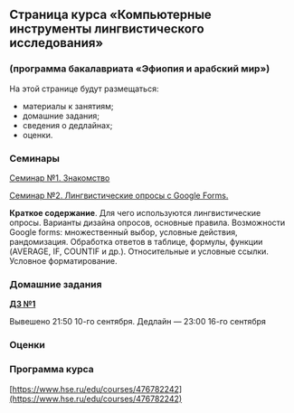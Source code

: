 ## Страница курса «Компьютерные инструменты лингвистического исследования»
### (программа бакалавриата «Эфиопия и арабский мир»)

На этой странице будут размещаться:
- материалы к занятиям;
- домашние задания;
- сведения о дедлайнах;
- оценки.

### Семинары

[Семинар №1. Знакомство](https://polyatomson.github.io/kili_ethiopia/seminar1)

[Семинар №2. Лингвистические опросы с Google Forms.](https://polyatomson.github.io/kili_ethiopia/seminar2)

**Краткое содержание**. Для чего используются лингвистические опросы. Варианты дизайна опросов, основные правила. Возможности Google forms: множественный выбор, условные действия, рандомизация. Обработка ответов в таблице, формулы, функции (AVERAGE, IF, COUNTIF и др.). Относительные и условные ссылки. Условное форматирование.

### Домашние задания

**[ДЗ №1](https://polyatomson.github.io/kili_ethiopia/dz1)**

Вывешено 21:50 10-го сентября. Дедлайн — 23:00 16-го сентября

### Оценки

### Программа курса

[https://www.hse.ru/edu/courses/476782242](https://www.hse.ru/edu/courses/476782242)
